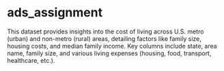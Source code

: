 # ads_assignment
This dataset provides insights into the cost of living across U.S. metro (urban) and non-metro (rural) areas, detailing factors like family size, housing costs, and median family income. Key columns include state, area name, family size, and various living expenses (housing, food, transport, healthcare, etc.). 
